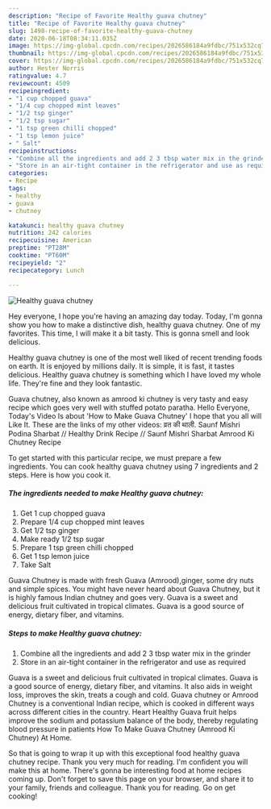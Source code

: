 ```yaml
---
description: "Recipe of Favorite Healthy guava chutney"
title: "Recipe of Favorite Healthy guava chutney"
slug: 1498-recipe-of-favorite-healthy-guava-chutney
date: 2020-06-18T08:34:11.035Z
image: https://img-global.cpcdn.com/recipes/2026586184a9fdbc/751x532cq70/healthy-guava-chutney-recipe-main-photo.jpg
thumbnail: https://img-global.cpcdn.com/recipes/2026586184a9fdbc/751x532cq70/healthy-guava-chutney-recipe-main-photo.jpg
cover: https://img-global.cpcdn.com/recipes/2026586184a9fdbc/751x532cq70/healthy-guava-chutney-recipe-main-photo.jpg
author: Hester Norris
ratingvalue: 4.7
reviewcount: 4509
recipeingredient:
- "1 cup chopped guava"
- "1/4 cup chopped mint leaves"
- "1/2 tsp ginger"
- "1/2 tsp sugar"
- "1 tsp green chilli chopped"
- "1 tsp lemon juice"
- " Salt"
recipeinstructions:
- "Combine all the ingredients and add 2 3 tbsp water mix in the grinder"
- "Store in an air-tight container in the refrigerator and use as required"
categories:
- Recipe
tags:
- healthy
- guava
- chutney

katakunci: healthy guava chutney 
nutrition: 242 calories
recipecuisine: American
preptime: "PT28M"
cooktime: "PT60M"
recipeyield: "2"
recipecategory: Lunch

---
```



![Healthy guava chutney](https://img-global.cpcdn.com/recipes/2026586184a9fdbc/751x532cq70/healthy-guava-chutney-recipe-main-photo.jpg)

Hey everyone, I hope you're having an amazing day today. Today, I'm gonna show you how to make a distinctive dish, healthy guava chutney. One of my favorites. This time, I will make it a bit tasty. This is gonna smell and look delicious.

Healthy guava chutney is one of the most well liked of recent trending foods on earth. It is enjoyed by millions daily. It is simple, it is fast, it tastes delicious. Healthy guava chutney is something which I have loved my whole life. They're fine and they look fantastic.

Guava chutney, also known as amrood ki chutney is very tasty and easy recipe which goes very well with stuffed potato paratha. Hello Everyone, Today&#39;s Video Is about &#39;How to Make Guava Chutney&#39; I hope that you all will Like It. These are the links of my other videos: व्रत की थाली. Saunf Mishri Podina Sharbat // Healthy Drink Recipe // Saunf Mishri Sharbat Amrood Ki Chutney Recipe


To get started with this particular recipe, we must prepare a few ingredients. You can cook healthy guava chutney using 7 ingredients and 2 steps. Here is how you cook it.

<!--inarticleads1-->

##### The ingredients needed to make Healthy guava chutney:

1. Get 1 cup chopped guava
1. Prepare 1/4 cup chopped mint leaves
1. Get 1/2 tsp ginger
1. Make ready 1/2 tsp sugar
1. Prepare 1 tsp green chilli chopped
1. Get 1 tsp lemon juice
1. Take  Salt


Guava Chutney is made with fresh Guava (Amrood),ginger, some dry nuts and simple spices. You might have never heard about Guava Chutney, but it is highly famous Indian chutney and goes very. Guava is a sweet and delicious fruit cultivated in tropical climates. Guava is a good source of energy, dietary fiber, and vitamins. 

<!--inarticleads2-->

##### Steps to make Healthy guava chutney:

1. Combine all the ingredients and add 2 3 tbsp water mix in the grinder
1. Store in an air-tight container in the refrigerator and use as required


Guava is a sweet and delicious fruit cultivated in tropical climates. Guava is a good source of energy, dietary fiber, and vitamins. It also aids in weight loss, improves the skin, treats a cough and cold. Guava chutney or Amrood Chutney is a conventional Indian recipe, which is cooked in different ways across different cities in the country. Heart Healthy Guava fruit helps improve the sodium and potassium balance of the body, thereby regulating blood pressure in patients How To Make Guava Chutney (Amrood Ki Chutney) At Home. 

So that is going to wrap it up with this exceptional food healthy guava chutney recipe. Thank you very much for reading. I'm confident you will make this at home. There's gonna be interesting food at home recipes coming up. Don't forget to save this page on your browser, and share it to your family, friends and colleague. Thank you for reading. Go on get cooking!

